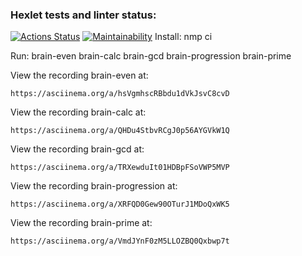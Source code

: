 ### Hexlet tests and linter status:
[![Actions Status](https://github.com/PetrLomaev/frontend-project-44/actions/workflows/hexlet-check.yml/badge.svg)](https://github.com/PetrLomaev/frontend-project-44/actions)
[![Maintainability](https://api.codeclimate.com/v1/badges/e056ed2c7d7242c33f80/maintainability)](https://codeclimate.com/github/PetrLomaev/frontend-project-44/maintainability)
Install:
nmp ci

Run:
brain-even
brain-calc
brain-gcd
brain-progression
brain-prime

View the recording brain-even at:

    https://asciinema.org/a/hsVgmhscRBbdu1dVkJsvC8cvD

View the recording brain-calc at:

    https://asciinema.org/a/QHDu4StbvRCgJ0p56AYGVkW1Q

View the recording brain-gcd at:

    https://asciinema.org/a/TRXewduIt01HDBpFSoVWP5MVP

View the recording brain-progression at:

    https://asciinema.org/a/XRFQD0Gew90OTurJ1MDoQxWK5

View the recording brain-prime at:

    https://asciinema.org/a/VmdJYnF0zM5LLOZBQ0Qxbwp7t
